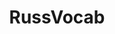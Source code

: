 ---
path: /projects/russ
title: RussVocab
tech: [react native, typescript]
description: Native translation and dictionary lookup.
github: https://github.com/narendrasss/russ-vocab
client: Personal project
team: [Narendra S.]
---